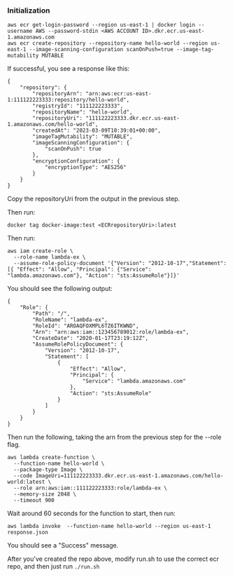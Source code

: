 ### Initialization
```
aws ecr get-login-password --region us-east-1 | docker login --username AWS --password-stdin <AWS ACCOUNT ID>.dkr.ecr.us-east-1.amazonaws.com
aws ecr create-repository --repository-name hello-world --region us-east-1 --image-scanning-configuration scanOnPush=true --image-tag-mutability MUTABLE
```
If successful, you see a response like this:
```
{
    "repository": {
        "repositoryArn": "arn:aws:ecr:us-east-1:111122223333:repository/hello-world",
        "registryId": "111122223333",
        "repositoryName": "hello-world",
        "repositoryUri": "111122223333.dkr.ecr.us-east-1.amazonaws.com/hello-world",
        "createdAt": "2023-03-09T10:39:01+00:00",
        "imageTagMutability": "MUTABLE",
        "imageScanningConfiguration": {
            "scanOnPush": true
        },
        "encryptionConfiguration": {
            "encryptionType": "AES256"
        }
    }
}
```
Copy the repositoryUri from the output in the previous step.

Then run:
```
docker tag docker-image:test <ECRrepositoryUri>:latest
```
Then run:

```
aws iam create-role \
  --role-name lambda-ex \
  --assume-role-policy-document '{"Version": "2012-10-17","Statement": [{ "Effect": "Allow", "Principal": {"Service": "lambda.amazonaws.com"}, "Action": "sts:AssumeRole"}]}'
```
You should see the following output:
```
{
    "Role": {
        "Path": "/",
        "RoleName": "lambda-ex",
        "RoleId": "AROAQFOXMPL6TZ6ITKWND",
        "Arn": "arn:aws:iam::123456789012:role/lambda-ex",
        "CreateDate": "2020-01-17T23:19:12Z",
        "AssumeRolePolicyDocument": {
            "Version": "2012-10-17",
            "Statement": [
                {
                    "Effect": "Allow",
                    "Principal": {
                        "Service": "lambda.amazonaws.com"
                    },
                    "Action": "sts:AssumeRole"
                }
            ]
        }
    }
}
```
Then run the following, taking the arn from the previous step for the --role flag.
```
aws lambda create-function \
  --function-name hello-world \
  --package-type Image \
  --code ImageUri=111122223333.dkr.ecr.us-east-1.amazonaws.com/hello-world:latest \
  --role arn:aws:iam::111122223333:role/lambda-ex \
  --memory-size 2048 \
  --timeout 900 
```

Wait around 60 seconds for the function to start, then run:

```
aws lambda invoke  --function-name hello-world --region us-east-1 response.json
```

You should see a "Success" message.

After you've created the repo above, modify run.sh to use the correct ecr repo, and then just run `./run.sh`
